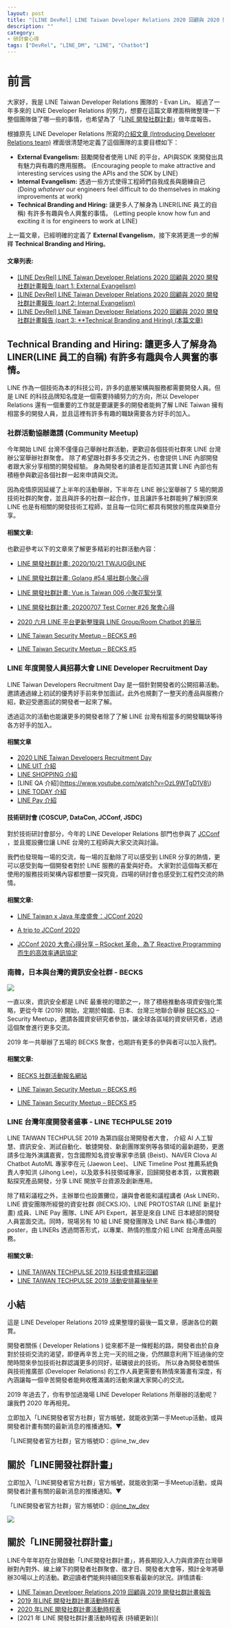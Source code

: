 ```yaml
---
layout: post
title: "[LINE DevRel] LINE Taiwan Developer Relations 2020 回顧與 2020 開發社群計畫報告 (part 3: Technical Branding and Hiring)"
description: ""
category: 
- 研討會心得
tags: ["DevRel", "LINE_DM", "LINE", "Chatbot"]
---
```



# 前言

大家好，我是 LINE Taiwan Developer Relations 團隊的  - Evan Lin。 經過了一年多來的 LINE Developer Relations 的努力，想要在這篇文章裡面稍微整理一下整個團隊做了哪一些的事情，也希望為了「[LINE 開發社群計劃](https://engineering.linecorp.com/zh-hant/blog/line-taiwan-developer-relations-2019-plan/)」做年度報告。

根據原先 LINE Developer Relations 所寫的[介紹文章 (Introducing Developer Relations team)](https://engineering.linecorp.com/en/blog/introducing-developer-relations-team/) 裡面很清楚地定義了這個團隊的主要目標如下：

- **External Evangelism:** 鼓勵開發者使用 LINE 的平台，API與SDK 來開發出具有魅力與有趣的應用服務。 (Encouraging people to make attractive and interesting services using the APIs and the SDK by LINE) 
- **Internal Evangelism:** 透過一些方式使得工程師們自我成長與磨練自己 (Doing *whatever* our engineers feel difficult to do themselves in making improvements at work)
- **Technical Branding and Hiring:** 讓更多人了解身為 LINER(LINE 員工的自稱) 有許多有趣與令人興奮的事情。 (Letting people know how fun and exciting it is for engineers to work at LINE)

上一篇文章，已經明確的定義了 **External Evangelism**，接下來將更進一步的解釋 **Technical Branding and Hiring**。

#### 文章列表:

- [[LINE DevRel] LINE Taiwan Developer Relations 2020 回顧與 2020 開發社群計畫報告 (part 1: External Evangelism)](http://www.evanlin.com/devrel-2020-1/)
- [[LINE DevRel] LINE Taiwan Developer Relations 2020 回顧與 2020 開發社群計畫報告 (part 2: Internal Evangelism)](http://www.evanlin.com/devrel-2020-2/)
- [[LINE DevRel] LINE Taiwan Developer Relations 2020 回顧與 2020 開發社群計畫報告 (part 3: **Technical Branding and Hiring) (本篇文章)](http://www.evanlin.com/devrel-2020-3/)


##  Technical Branding and Hiring:  讓更多人了解身為 LINER(LINE 員工的自稱) 有許多有趣與令人興奮的事情。

<script async class="speakerdeck-embed" data-slide="15" data-id="ad721201af124c62b35ef111a1a81374" data-ratio="1.77777777777778" src="//speakerdeck.com/assets/embed.js"></script>


LINE 作為一個技術為本的科技公司，許多的底層架構與服務都需要開發人員。但是 LINE 的科技品牌知名度是一個需要持續努力的方向，所以 Developer Relations 還有一個重要的工作就是要讓更多的開發者能夠了解 LINE Taiwan 擁有相當多的開發人員，並且這裡有許多有趣的職缺需要各方好手的加入。



### 社群活動協辦邀請 (Community Meetup)

<script async class="speakerdeck-embed" data-slide="7" data-id="5e0fd8e4633d4fb892dd2ee930057642" data-ratio="1.77777777777778" src="//speakerdeck.com/assets/embed.js"></script>
今年開始 LINE 台灣不僅僅自己舉辦社群活動，更歡迎各個技術社群來 LINE 台灣 辦公室舉辦社群聚會。 除了希望跟社群多多交流之外，也會提供 LINE 內部開發者跟大家分享相關的開發經驗。 身為開發者的讀者是否知道其實 LINE 內部也有積極參與歡迎各個社群一起來申請與交流。

因為疫情原因延緩了上半年的活動舉辦，下半年在 LINE 辦公室舉辦了 5 場的開源技術社群的聚會，並且與許多的社群一起合作，並且讓許多社群能夠了解到原來 LINE 也是有相關的開發技術工程師，並且每一位同仁都具有開放的態度與樂意分享。



#### 相關文章:

也歡迎參考以下的文章來了解更多精彩的社群活動內容：

- [LINE 開發社群計畫: 2020/10/21 TWJUG@LINE](https://engineering.linecorp.com/zh-hant/blog/2020-10-21-twjug/)

- [LINE 開發社群計畫: Golang #54 場社群小聚心得](https://engineering.linecorp.com/zh-hant/blog/20200923-golangtw/)

- [LINE 開發社群計畫: Vue.js Taiwan 006 小聚花絮分享](https://engineering.linecorp.com/zh-hant/blog/vue-taiwan-006-sharing/)

- [LINE 開發社群計畫: 20200707 Test Corner #26 聚會心得](https://engineering.linecorp.com/zh-hant/blog/20200707-test-corner-26/)

- [2020 六月 LINE 平台更新整理與 LINE Group/Room Chatbot 的展示](https://engineering.linecorp.com/zh-hant/blog/2020-june-update/)

- [LINE Taiwan Security Meetup – BECKS #6](https://engineering.linecorp.com/zh-hant/blog/becks-meetup-6/)

- [LINE Taiwan Security Meetup – BECKS #5](https://engineering.linecorp.com/zh-hant/blog/becks-meetup-1212/)


### LINE 年度開發人員招募大會 LINE Developer Recruitment Day

<script async class="speakerdeck-embed" data-slide="17" data-id="ad721201af124c62b35ef111a1a81374" data-ratio="1.77777777777778" src="//speakerdeck.com/assets/embed.js"></script>


LINE Taiwan Developers Recruitment Day 是一個針對開發者的公開招募活動。邀請通過線上初試的優秀好手前來參加面試，此外也規劃了一整天的產品與服務介紹，歡迎受邀面試的開發者一起來了解。

透過這次的活動也能讓更多的開發者除了了解 LINE 台灣有相當多的開發職缺等待各方好手的加入。

#### 相關文章

- [2020 LINE Taiwan Developers Recruitment Day](https://engineering.linecorp.com/zh-hant/blog/2020-line-taiwan-technical-recruitment-day/)
- [LINE UIT 介紹](https://www.youtube.com/watch?v=PLkTwf_zQmE) 
- [LINE SHOPPING 介紹](https://www.youtube.com/watch?v=SZBce5E4nsk)
- [LINE QA 介紹](https://www.youtube.com/watch?v=OzL9WTgD1V8\)
- [LINE TODAY 介紹](https://www.youtube.com/watch?v=zO9E3qcg99I) 
- [LINE Pay 介紹](https://www.youtube.com/watch?v=sM-0rGF8oMI) 



#### 技術研討會 (COSCUP, DataCon, JCConf, JSDC)

<script async class="speakerdeck-embed" data-slide="15" data-id="ad721201af124c62b35ef111a1a81374" data-ratio="1.77777777777778" src="//speakerdeck.com/assets/embed.js"></script>

對於技術研討會部分，今年的 LINE Developer Relations 部門也參與了 [JCConf](http://jcconf.tw/) ，並且擺設攤位讓 LINE 台灣的工程師與大家交流與討論。 

我們也發現每一場的交流，每一場的互動除了可以感受到 LINER 分享的熱情，更可以感受到每一個開發者對於 LINE 服務的喜愛與好奇。 大家對於這個每天都在使用的服務技術架構內容都想要一探究竟，四場的研討會也感受到工程們交流的熱情。



#### 相關文章:

- [LINE Taiwan x Java 年度盛會：JCConf 2020](https://engineering.linecorp.com/zh-hant/blog/line-jcconf-2020/)

- [A trip to JCConf 2020](https://engineering.linecorp.com/zh-hant/blog/a-trip-to-jcconf-2020/)

- [JCConf 2020 大會心得分享 – RSocket 革命，為了 Reactive Programming 而生的高效率通訊協定](https://engineering.linecorp.com/zh-hant/blog/jcconf-2020-sharing-rsocket/)




### 南韓，日本與台灣的資訊安全社群 - BECKS

![](https://engineering.linecorp.com/wp-content/uploads/2020/06/DSC02882-1024x682.jpg)

一直以來，資訊安全都是 LINE 最重視的環節之一，除了積極推動各項資安強化策略，更從今年 (2019) 開始，定期於韓國、日本、台灣三地聯合舉辦 [BECKS.IO](https://becks.io/) – Security Meetup，邀請各國資安研究者參加，讓全球各區域的資安研究者，透過這個聚會進行更多交流。

2019 年一共舉辦了五場的 BECKS 聚會，也期許有更多的參與者可以加入我們。

#### 相關文章:

- [BECKS 社群活動報名網站](https://becks.kktix.cc/)

- [LINE Taiwan Security Meetup – BECKS #6](https://engineering.linecorp.com/zh-hant/blog/becks-meetup-6/)

- [LINE Taiwan Security Meetup – BECKS #5](https://engineering.linecorp.com/zh-hant/blog/becks-meetup-1212/)



### LINE 台灣年度開發者盛事 -  LINE TECHPULSE 2019

<script async class="speakerdeck-embed" data-slide="26" data-id="5e0fd8e4633d4fb892dd2ee930057642" data-ratio="1.77777777777778" src="//speakerdeck.com/assets/embed.js"></script>

LINE TAIWAN TECHPULSE 2019 為第四屆台灣開發者大會， 介紹 AI 人工智慧、資訊安全、測試自動化、敏捷開發、新創團隊案例等各領域的最新趨勢，更邀請多位海外演講嘉賓，包含國際知名資安專家李丞鎮 (Beist)、NAVER Clova AI Chatbot AutoML 專家李在元 (Jaewon Lee)、 LINE Timeline Post 推薦系統負責人李知洪 (Jihong Lee)，以及眾多科技領域專家，回歸開發者本質，以實務觀點探究產品開發，分享 LINE 開放平台資源及創新應用。

除了精彩議程之外，主辦單位也設置攤位，讓與會者能和議程講者 (Ask LINER)、LINE 資安團隊所經營的資安社群 (BECKS.IO)、LINE PROTOSTAR (LINE 新星計畫) 成員、LINE Pay 團隊、LINE API Expert，甚至是來自 LINE 日本總部的開發人員當面交流。同時，現場另有 10 組 LINE 開發團隊及 LINE Bank 精心準備的 poster，由 LINERs 透過問答形式，以專業、熱情的態度介紹 LINE 台灣產品與服務。

#### 相關文章:

- [LINE TAIWAN TECHPULSE 2019 科技盛會精彩回顧](https://engineering.linecorp.com/zh-hant/blog/line-taiwan-techpulse-2019-arrangement/)
- [LINE TAIWAN TECHPULSE 2019 活動安排幕後秘辛](https://engineering.linecorp.com/zh-hant/blog/line-taiwan-techpulse-2019-arrangement/)




## 小結

這是 LINE Developer Relations 2019 成果整理的最後一篇文章，感謝各位的觀賞。 

開發者關係 ( Developer Relations ) 從來都不是一條輕鬆的路，開發者由於自身對於技術交流的渴望，即便再辛苦上完一天的班之後，仍然願意利用下班過後的空閒時間來參加技術社群認識更多的同好，砥礪彼此的技術。 所以身為開發者關係與技術推廣部 (Developer Relations) 的工作人員更需要有熱情來籌畫有深度，有內涵讓每一個辛苦開發者能夠收穫滿滿的活動來讓大家開心的交流。 

2019 年過去了，你有參加過幾場 LINE Developer Relations 所舉辦的活動呢？ 讓我們 2020 年再相見。



立即加入「LINE開發者官方社群」官方帳號，就能收到第一手Meetup活動，或與開發者計畫有關的最新消息的推播通知。▼

「LINE開發者官方社群」官方帳號ID：@line_tw_dev

## 關於「LINE開發社群計畫」

立即加入「LINE開發者官方社群」官方帳號，就能收到第一手Meetup活動，或與開發者計畫有關的最新消息的推播通知。▼

「LINE開發者官方社群」官方帳號ID：[@line_tw_dev](https://lin.ee/s5RsZHo)

![](http://www.evanlin.com/images/2020/line-tw-dev-qr.png)

## 關於「LINE開發社群計畫」

LINE今年年初在台灣啟動「LINE開發社群計畫」，將長期投入人力與資源在台灣舉辦對內對外、線上線下的開發者社群聚會、徵才日、開發者大會等，預計全年將舉辦30場以上的活動。歡迎讀者們能夠持續回來察看最新的狀況。詳情請看:

- [LINE Taiwan Developer Relations 2019 回顧與 2019 開發社群計畫報告](https://engineering.linecorp.com/zh-hant/blog/line-taiwan-developer-relations-2019/)
- [2019 年LINE 開發社群計畫活動時程表](https://engineering.linecorp.com/zh-hant/blog/line-taiwan-developer-relations-2019-plan/)
- [2020 年LINE 開發社群計畫活動時程表](https://engineering.linecorp.com/zh-hant/blog/2020-line-tw-devrel/)
- [2021 年 LINE 開發社群計畫活動時程表 (持續更新)](